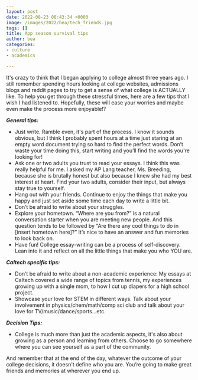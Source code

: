```yaml
---
layout: post
date: 2022-08-23 08:43:34 +0000
image: /images/2022/bea/tech_friends.jpg
tags: []
title: App season survival tips
author: bea
categories:
- culture
- academics

---
```

It's crazy to think that I began applying to college almost three years ago. I still remember spending hours looking at college websites, admissions blogs and reddit pages to try to get a sense of what college is ACTUALLY like. To help you get through these stressful times, here are a few tips that I wish I had listened to. Hopefully, these will ease your worries and maybe even make the process more enjoyable!?

**_General tips:_**

* Just write. Ramble even, it's part of the process. I know it sounds obvious, but I think I probably spent hours at a time just staring at an empty word document trying so hard to find the perfect words. Don’t waste your time doing this, start writing and you’ll find the words you're looking for!
* Ask one or two adults you trust to read your essays. I think this was really helpful for me. I asked my AP Lang teacher, Ms. Breeding, because she is brutally honest but also because I knew she had my best interest at heart. Find your two adults, consider their input, but always stay true to yourself.
* Hang out with your friends. Continue to enjoy the things that make you happy and just set aside some time each day to write a little bit.
* Don’t be afraid to write about your struggles.
* Explore your hometown. “Where are you from?” is a natural conversation starter when you are meeting new people. And this question tends to be followed by “Are there any cool things to do in \[insert hometown here\]?” It’s nice to have an answer and fun memories to look back on.
* Have fun! College essay-writing can be a process of self-discovery. Lean into it and reflect on all the little things that make you who YOU are.

**_Caltech specific tips:_**

* Don’t be afraid to write about a non-academic experience: My essays at Caltech covered a wide range of topics from tennis, my experiences growing up with a single mom, to how I cut up diapers for a high school project.
* Showcase your love for STEM in different ways. Talk about your involvement in physics/chem/math/comp sci club and talk about your love for TV/music/dance/sports...etc.

**_Decision Tips:_**

* College is much more than just the academic aspects, it's also about growing as a person and learning from others. Choose to go somewhere where you can see yourself as a part of the community.

And remember that at the end of the day, whatever the outcome of your college decisions, it doesn't define who you are. You’re going to make great friends and memories at wherever you end up.